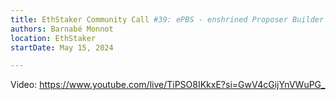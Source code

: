 ```yaml
---
title: EthStaker Community Call #39: ePBS - enshrined Proposer Builder Separation
authors: Barnabé Monnot
location: EthStaker
startDate: May 15, 2024

---
```


Video: <https://www.youtube.com/live/TiPSO8IKkxE?si=GwV4cGijYnVWuPG_>